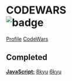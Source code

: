 # CODEWARS <br>![badge](https://www.codewars.com/users/ifrosta/badges/large)

[Profile](https://www.codewars.com/users/ifrosta)
[CodeWars](www.codewars.com/r/ZzpXAg)
## Completed
**[JavaScript:](https://github.com/iFrosta/CodeWars/blob/master/js/)**
[8kyu](https://github.com/iFrosta/CodeWars/blob/master/js/8kyu)
[6kyu](https://github.com/iFrosta/CodeWars/blob/master/js/6kyu)
